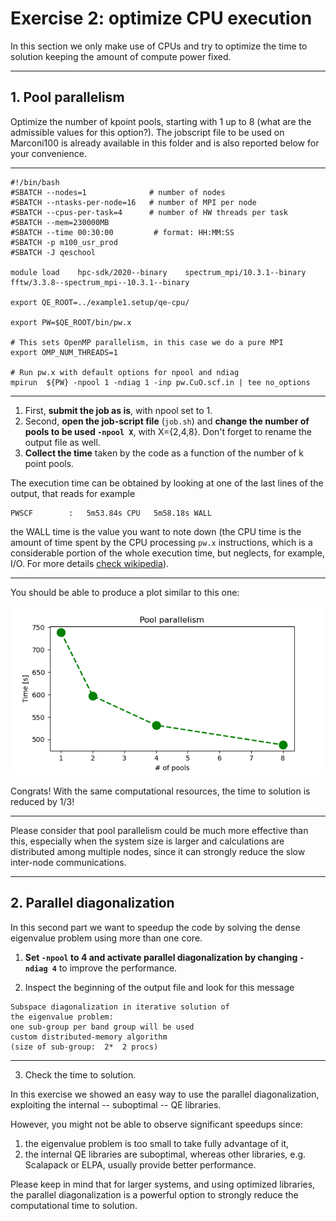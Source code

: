 # Exercise 2: optimize CPU execution

In this section we only make use of CPUs and try to optimize the time to solution keeping the amount of compute power fixed.

------------------------------------------------------------------------

## 1. Pool parallelism

Optimize the number of kpoint pools, starting with 1 up to 8 (what are the admissible values for this option?). 
The jobscript file to be used on Marconi100 is already available in this folder and is also reported below for your convenience.

------------------------------------------------------------------------

~~~~~{.bash}
#!/bin/bash
#SBATCH --nodes=1              # number of nodes
#SBATCH --ntasks-per-node=16   # number of MPI per node
#SBATCH --cpus-per-task=4      # number of HW threads per task
#SBATCH --mem=230000MB
#SBATCH --time 00:30:00         # format: HH:MM:SS
#SBATCH -p m100_usr_prod
#SBATCH -J qeschool

module load    hpc-sdk/2020--binary    spectrum_mpi/10.3.1--binary   fftw/3.3.8--spectrum_mpi--10.3.1--binary  

export QE_ROOT=../example1.setup/qe-cpu/

export PW=$QE_ROOT/bin/pw.x

# This sets OpenMP parallelism, in this case we do a pure MPI 
export OMP_NUM_THREADS=1 

# Run pw.x with default options for npool and ndiag
mpirun  ${PW} -npool 1 -ndiag 1 -inp pw.CuO.scf.in | tee no_options
~~~~~

------------------------------------------------------------------------

1. First, **submit the job as is**, with npool set to 1. 
2. Second, **open the job-script file** (`job.sh`) and **change the number of pools to be used `-npool X`**, with X={2,4,8}. Don't forget to rename the output file as well.
3. **Collect the time** taken by the code as a function of the number of k point pools.

The execution time can be obtained by looking at one of the last lines of the output, that reads for example

    PWSCF        :   5m53.84s CPU   5m58.18s WALL

the WALL time is the value you want to note down 
(the CPU time is the amount of time spent by the CPU processing `pw.x` 
instructions, which is a considerable portion of the whole execution time,
but neglects, for example, I/O. 
For more details [check wikipedia](https://en.wikipedia.org/wiki/CPU_time)).

------------------------------------------------------------------------

You should be able to produce a plot similar to this one:

![](pool.png)

Congrats! With the same computational resources, the time to solution is reduced by 1/3!

------------------------------------------------------------------------

Please consider that pool parallelism could be much more effective than this, especially when the system size is larger and calculations are distributed among multiple nodes, 
since it can strongly reduce the slow inter-node communications.

------------------------------------------------------------------------

## 2. Parallel diagonalization

In this second part we want to speedup the code by solving the dense eigenvalue problem using more than one core. 

1. **Set `-npool` to 4 and activate parallel diagonalization by changing `-ndiag 4`** to improve the performance.

2. Inspect the beginning of the output file and look for this message

```
Subspace diagonalization in iterative solution of 
the eigenvalue problem:
one sub-group per band group will be used
custom distributed-memory algorithm 
(size of sub-group:  2*  2 procs)
```

------------------------------------------------------------------------

3. Check the time to solution. 

In this exercise we showed an easy way to use the parallel diagonalization, exploiting the internal -- suboptimal -- QE libraries. 

However, you might not be able to observe significant speedups since:

1. the eigenvalue problem is too small to take fully advantage of it,
2. the internal QE libraries are suboptimal, whereas other libraries, e.g. Scalapack or ELPA, usually provide better performance. 

Please keep in mind that for larger systems, and using optimized libraries, the parallel diagonalization is a powerful option to strongly reduce the computational time to solution. 

